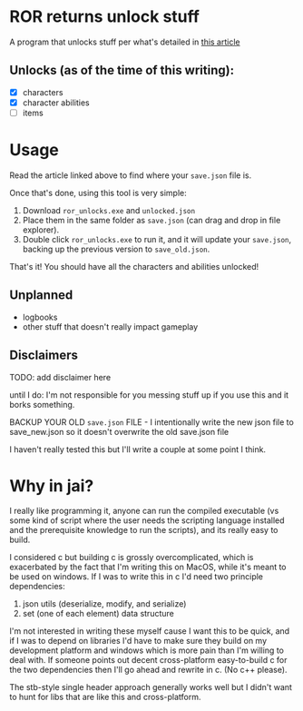 # ROR returns unlock stuff

A program that unlocks stuff per what's detailed in [this
article](https://gameplay.tips/guides/risk-of-rain-returns-how-to-get-infinite-items-legitimately.html)

## Unlocks (as of the time of this writing):

- [x] characters
- [x] character abilities
- [ ] items

# Usage

Read the article linked above to find where your `save.json` file is.

Once that's done, using this tool is very simple:

1. Download `ror_unlocks.exe` and `unlocked.json`
2. Place them in the same folder as `save.json` (can drag and drop in file explorer).
3. Double click `ror_unlocks.exe` to run it, and it will update your `save.json`,
    backing up the previous version to `save_old.json`.

That's it! You should have all the characters and abilities unlocked!

## Unplanned

- logbooks
- other stuff that doesn't really impact gameplay

## Disclaimers

TODO: add disclaimer here

until I do: I'm not responsible for you messing stuff up if you use this and it
borks something.

BACKUP YOUR OLD `save.json` FILE - I intentionally write the new json file to
save_new.json so it doesn't overwrite the old save.json file

I haven't really tested this but I'll write a couple at some point I think.

# Why in jai?

I really like programming it, anyone can run the compiled executable (vs some
kind of script where the user needs the scripting language installed and the
prerequisite knowledge to run the scripts), and its really easy to build.

I considered c but building c is grossly overcomplicated, which is exacerbated
by the fact that I'm writing this on MacOS, while it's meant to be used on
windows. If I was to write this in c I'd need two principle dependencies:

1. json utils (deserialize, modify, and serialize)
2. set (one of each element) data structure

I'm not interested in writing these myself cause I want this to be quick, and
if I was to depend on libraries I'd have to make sure they build on my
development platform and windows which is more pain than I'm willing to deal
with. If someone points out decent cross-platform easy-to-build c for the two
dependencies then I'll go ahead and rewrite in c. (No c++ please).

The stb-style single header approach generally works well but I didn't want to
hunt for libs that are like this and cross-platform.
